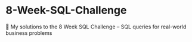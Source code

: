 # 8-Week-SQL-Challenge
🚀 My solutions to the 8 Week SQL Challenge – SQL queries for real-world business problems
